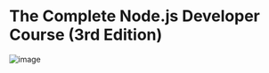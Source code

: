 # The Complete Node.js Developer Course (3rd Edition)

![image](https://user-images.githubusercontent.com/95168051/187044078-3b312d29-550d-4eec-a66a-c3b6b586be20.png)

